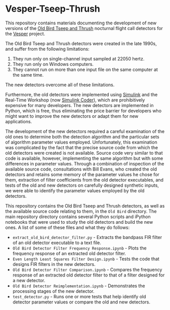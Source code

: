 # Vesper-Tseep-Thrush

This repository contains materials documenting the development of new versions of the [Old Bird Tseep and Thrush](http://oldbird.org/analysis.htm) nocturnal flight call detectors for the [Vesper](https://github.com/HaroldMills/Vesper) project.

The Old Bird Tseep and Thrush detectors were created in the late 1990s, and suffer from the following limitations:

1. They run only on single-channel input sampled at 22050 hertz.
2. They run only on Windows computers.
3. They cannot run on more than one input file on the same computer at the same time.

The new detectors overcome all of these limitations.

Furthermore, the old detectors were implemented using [Simulink](https://www.mathworks.com/products/simulink/) and the Real-Time Workshop (now [Simulink Coder](https://www.mathworks.com/products/simulink-coder/)), which are prohibitively expensive for many developers. The new detectors are implemented in Python, which is free, thus eliminating the price barrier for developers who might want to improve the new detectors or adapt them for new applications.

The development of the new detectors required a careful examination of the old ones to determine both the detection algorithm and the particular sets of algorithm parameter values employed. Unfortunately, this examination was complicated by the fact that the precise source code from which the old detectors were created is not available. Source code very similar to that code is available, however, implementing the same algorithm but with some differences in parameter values. Through a combination of inspection of the available source code, consultations with Bill Evans, who created the old detectors and retains some memory of the parameter values he chose for them, extraction of filter coefficients from the old detector executables, and tests of the old and new detectors on carefully designed synthetic inputs, we were able to identify the parameter values employed by the old detectors.

This repository contains the Old Bird Tseep and Thrush detectors, as well as the available source code relating to them, in the `Old Bird` directory. The main repository directory contains several Python scripts and iPython notebooks that were used to study the old detectors and build the new ones. A list of some of these files and what they do follows:
* `extract_old_bird_detector_filter.py` - Extracts the bandpass FIR filter of an old detector executable to a text file.
* `Old Bird Detector Filter Frequency Response.ipynb` - Plots the frequency response of an extracted old detector filter.
* `Even Length Least Squares Filter Design.ipynb` - Tests the code that designs FIR filters in the new detectors.
* `Old Bird Detector Filter Comparison.ipynb` - Compares the frequency response of an extracted old detector filter to that of a filter designed for a new detector.
* `Old Bird Detector Reimplementation.ipynb` - Demonstrates the processing stages of the new detector.
* `test_detector.py` - Runs one or more tests that help identify old detector parameter values or compare the old and new detectors.
